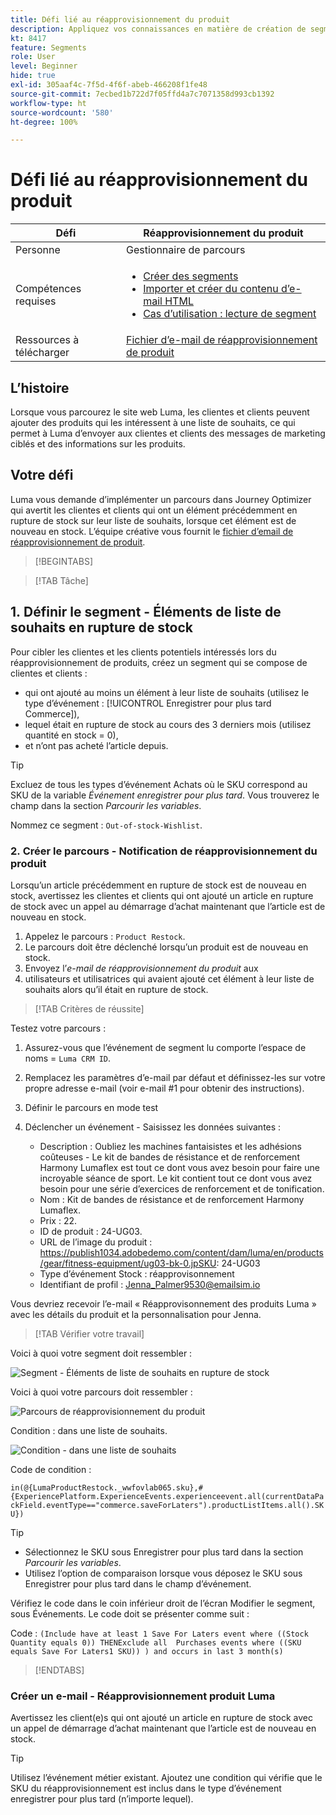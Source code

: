 ```yaml
---
title: Défi lié au réapprovisionnement du produit
description: Appliquez vos connaissances en matière de création de segments et testez vos compétences.
kt: 8417
feature: Segments
role: User
level: Beginner
hide: true
exl-id: 305aaf4c-7f5d-4f6f-abeb-466208f1fe48
source-git-commit: 7ecbed1b722d7f05ffd4a7c7071358d993cb1392
workflow-type: ht
source-wordcount: '580'
ht-degree: 100%

---
```


# Défi lié au réapprovisionnement du produit

| Défi | Réapprovisionnement du produit |
|---|---|
| Personne | Gestionnaire de parcours |
| Compétences requises | <ul><li>[Créer des segments](https://experienceleague.adobe.com/docs/journey-optimizer-learn/tutorials/profiles-segments-subscriptions/create-segments.html?lang=fr)</li><li> [Importer et créer du contenu d’e-mail HTML](https://experienceleague.adobe.com/docs/journey-optimizer-learn/tutorials/email-channel/import-and-author-html-email-content.html?lang=fr)</li><li>[Cas d’utilisation : lecture de segment](https://experienceleague.adobe.com/docs/journey-optimizer-learn/tutorials/create-journeys/use-case-read-segment.html?lang=fr)</li> |
| Ressources à télécharger | [Fichier d’e-mail de réapprovisionnement de produit](/help/challenges/assets/email-assets/ProductRestockEmail.html.zip) |

## L’histoire

Lorsque vous parcourez le site web Luma, les clientes et clients peuvent ajouter des produits qui les intéressent à une liste de souhaits, ce qui permet à Luma d’envoyer aux clientes et clients des messages de marketing ciblés et des informations sur les produits.

## Votre défi

Luma vous demande d’implémenter un parcours dans Journey Optimizer qui avertit les clientes et clients qui ont un élément précédemment en rupture de stock sur leur liste de souhaits, lorsque cet élément est de nouveau en stock. L’équipe créative vous fournit le [fichier d’email de réapprovisionnement de produit](/help/challenges/assets/email-assets/ProductRestockEmail.html.zip).

>[!BEGINTABS]

>[!TAB Tâche]

## 1. Définir le segment - Éléments de liste de souhaits en rupture de stock

Pour cibler les clientes et les clients potentiels intéressés lors du réapprovisionnement de produits, créez un segment qui se compose de clientes et clients :

* qui ont ajouté au moins un élément à leur liste de souhaits (utilisez le type d’événement : [!UICONTROL Enregistrer pour plus tard Commerce]),
* lequel était en rupture de stock au cours des 3 derniers mois (utilisez quantité en stock = 0),
* et n’ont pas acheté l’article depuis.

>[!TIP]
>Excluez de tous les types d’événement Achats où le SKU correspond au SKU de la variable *Événement enregistrer pour plus tard*. Vous trouverez le champ dans la section *Parcourir les variables*.

Nommez ce segment : `Out-of-stock-Wishlist`.


### 2. Créer le parcours - Notification de réapprovisionnement du produit

Lorsqu’un article précédemment en rupture de stock est de nouveau en stock, avertissez les clientes et clients qui ont ajouté un article en rupture de stock avec un appel au démarrage d’achat maintenant que l’article est de nouveau en stock.

1. Appelez le parcours : `Product Restock`.
2. Le parcours doit être déclenché lorsqu’un produit est de nouveau en stock.
3. Envoyez l’*e-mail de réapprovisionnement du produit* aux
4. utilisateurs et utilisatrices qui avaient ajouté cet élément à leur liste de souhaits alors qu’il était en rupture de stock.

>[!TAB Critères de réussite]

Testez votre parcours :

1. Assurez-vous que l’événement de segment lu comporte l’espace de noms = `Luma CRM ID`.
1. Remplacez les paramètres d’e-mail par défaut et définissez-les sur votre propre adresse e-mail (voir e-mail #1 pour obtenir des instructions).
1. Définir le parcours en mode test
1. Déclencher un événement - Saisissez les données suivantes :

   * Description : Oubliez les machines fantaisistes et les adhésions coûteuses - Le kit de bandes de résistance et de renforcement Harmony Lumaflex est tout ce dont vous avez besoin pour faire une incroyable séance de sport. Le kit contient tout ce dont vous avez besoin pour une série d’exercices de renforcement et de tonification.
   * Nom : Kit de bandes de résistance et de renforcement Harmony Lumaflex.
   * Prix : 22.
   * ID de produit : 24-UG03.
   * URL de l’image du produit : https://publish1034.adobedemo.com/content/dam/luma/en/products/gear/fitness-equipment/ug03-bk-0.jpSKU: 24-UG03
   * Type d’événement Stock : réapprovisonnement
   * Identifiant de profil : Jenna_Palmer9530@emailsim.io

Vous devriez recevoir l’e-mail « Réapprovisonnement des produits Luma » avec les détails du produit et la personnalisation pour Jenna.

>[!TAB Vérifier votre travail]

Voici à quoi votre segment doit ressembler :

![Segment - Éléments de liste de souhaits en rupture de stock](/help/challenges/assets/C1-S2.png)


Voici à quoi votre parcours doit ressembler :

![Parcours de réapprovisionnement du produit](/help/challenges/assets/c3-j3-journey.png)

Condition : dans une liste de souhaits.

![Condition - dans une liste de souhaits](/help/challenges/assets/c3-j3-condition.png)

Code de condition :

```in(@{LumaProductRestock._wwfovlab065.sku},#{ExperiencePlatform.ExperienceEvents.experienceevent.all(currentDataPackField.eventType=="commerce.saveForLaters").productListItems.all().SKU})```


>[!TIP]
> * Sélectionnez le SKU sous Enregistrer pour plus tard dans la section *Parcourir les variables*.
> * Utilisez l’option de comparaison lorsque vous déposez le SKU sous Enregistrer pour plus tard dans le champ d’événement.


Vérifiez le code dans le coin inférieur droit de l’écran Modifier le segment, sous Événements. Le code doit se présenter comme suit :

Code :
```(Include have at least 1 Save For Laters event where ((Stock Quantity equals 0)) THENExclude all  Purchases events where ((SKU equals Save For Laters1 SKU)) ) and occurs in last 3 month(s)```

>[!ENDTABS]

### Créer un e-mail - Réapprovisionnement produit Luma

Avertissez les client(e)s qui ont ajouté un article en rupture de stock avec un appel de démarrage d’achat maintenant que l’article est de nouveau en stock.



>[!TIP]
>
> Utilisez l’événement métier existant. Ajoutez une condition qui vérifie que le SKU du réapprovisionnement est inclus dans le type d’événement enregistrer pour plus tard (n’importe lequel).





